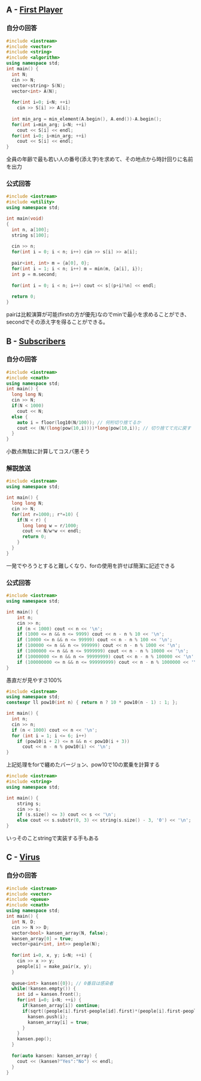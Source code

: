 ## A - [First Player](https://atcoder.jp/contests/abc304/tasks/abc304_a)

### 自分の回答
```C++
#include <iostream>
#include <vector>
#include <string>
#include <algorithm>
using namespace std;
int main() {
  int N;
  cin >> N;
  vector<string> S(N);
  vector<int> A(N);
  
  for(int i=0; i<N; ++i)
    cin >> S[i] >> A[i];
  
  int min_arg = min_element(A.begin(), A.end())-A.begin();
  for(int i=min_arg; i<N; ++i)
    cout << S[i] << endl;
  for(int i=0; i<min_arg; ++i)
    cout << S[i] << endl;
}
```
全員の年齢で最も若い人の番号(添え字)を求めて、その地点から時計回りに名前を出力

### 公式回答
```C++
#include <iostream>
#include <utility>
using namespace std;

int main(void)
{
  int n, a[100];
  string s[100];
  
  cin >> n;
  for(int i = 0; i < n; i++) cin >> s[i] >> a[i];
  
  pair<int, int> m = {a[0], 0};
  for(int i = 1; i < n; i++) m = min(m, {a[i], i});
  int p = m.second;
  
  for(int i = 0; i < n; i++) cout << s[(p+i)%n] << endl;
  
  return 0;
}
```
pairは比較演算が可能(firstの方が優先)なのでminで最小を求めることができ、secondでその添え字を得ることができる。

## B - [Subscribers](https://atcoder.jp/contests/abc304/tasks/abc304_b)

### 自分の回答
```C++
#include <iostream>
#include <cmath>
using namespace std;
int main() {
  long long N;
  cin >> N;
  if(N < 1000)
    cout << N;
  else {
    auto i = floor(log10(N/100)); // 何桁切り捨てるか
    cout << (N/(long(pow(10,i))))*long(pow(10,i)); // 切り捨てて元に戻す
  }
}
```
小数点無駄に計算してコスパ悪そう

### 解説放送
```C++
#include <iostream>
using namespace std;

int main() {
  long long N;
  cin >> N;
  for(int r=1000;; r*=10) {
    if(N < r) {
      long long w = r/1000;
      cout << N/w*w << endl;
      return 0;
    }
  }
}
```
一発でやろうとすると難しくなり、forの使用を許せば簡潔に記述できる
### 公式回答
```C++
#include <iostream>
using namespace std;

int main() {
	int n;
	cin >> n;
	if (n < 1000) cout << n << '\n';
	if (1000 <= n && n <= 9999) cout << n - n % 10 << '\n';
	if (10000 <= n && n <= 99999) cout << n - n % 100 << '\n';
	if (100000 <= n && n <= 999999) cout << n - n % 1000 << '\n';
	if (1000000 <= n && n <= 9999999) cout << n - n % 10000 << '\n';
	if (10000000 <= n && n <= 99999999) cout << n - n % 100000 << '\n';
	if (100000000 <= n && n <= 999999999) cout << n - n % 1000000 << '\n';
}
```
愚直だが見やすさ100%

```C++
#include <iostream>
using namespace std;
constexpr ll pow10(int n) { return n ? 10 * pow10(n - 1) : 1; };

int main() {
  int n;
  cin >> n;
  if (n < 1000) cout << n << '\n';
  for (int i = 1; i <= 6; i++)
    if (pow10(i + 2) <= n && n < pow10(i + 3))
      cout << n - n % pow10(i) << '\n';
}
```
上記処理をforで纏めたバージョン、pow10で10の累乗を計算する

```C++
#include <iostream>
#include <string>
using namespace std;

int main() {
	string s;
	cin >> s;
	if (s.size() <= 3) cout << s << '\n';
	else cout << s.substr(0, 3) << string(s.size() - 3, '0') << '\n';
}
```
いっそのことstringで実装する手もある

## C - [Virus](https://atcoder.jp/contests/abc304/tasks/abc304_c)
### 自分の回答
```C++
#include <iostream>
#include <vector>
#include <queue>
#include <cmath>
using namespace std;
int main() {
  int N, D;
  cin >> N >> D;
  vector<bool> kansen_array(N, false);
  kansen_array[0] = true;
  vector<pair<int, int>> people(N);
  
  for(int i=0, x, y; i<N; ++i) {
    cin >> x >> y;
    people[i] = make_pair(x, y);
  }
  
  queue<int> kansen({0}); // 0番目は感染者
  while(!kansen.empty()) {
    int id = kansen.front();
    for(int i=0; i<N; ++i) {
      if(kansen_array[i]) continue;
      if(sqrt((people[i].first-people[id].first)*(people[i].first-people[id].first)+(people[i].second-people[id].second)*(people[i].second-people[id].second))<=D) {
        kansen.push(i);
        kansen_array[i] = true;
      }
    }
    kansen.pop();
  }
  
  for(auto kansen: kansen_array) {
    cout << (kansen?"Yes":"No") << endl;
  }
}
```